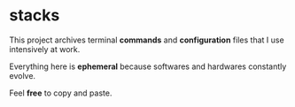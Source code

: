 # stacks

This project archives terminal **commands** and **configuration** files that I use intensively at work.

Everything here is **ephemeral** because softwares and hardwares constantly evolve.

Feel **free** to copy and paste.
